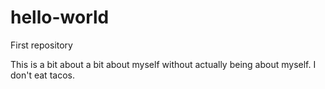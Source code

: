 # hello-world
First repository

This is a bit about a bit about myself without actually being about myself.
I don't eat tacos.
